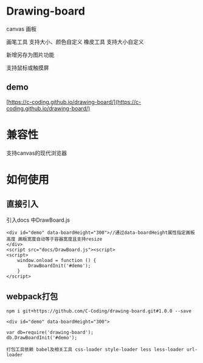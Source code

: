 # Drawing-board
canvas 画板

画笔工具 支持大小、颜色自定义
橡皮工具 支持大小自定义

新增另存为图片功能


支持鼠标或触摸屏

## demo
[https://c-coding.github.io/drawing-board/](https://c-coding.github.io/drawing-board/)

# 兼容性
支持canvas的现代浏览器

# 如何使用
## 直接引入
引入docs 中DrawBoard.js
```
<div id="demo" data-boardHeight="300">//通过data-boardHeight属性指定画板高度 画板宽度自动等于容器宽度且支持resize
</div>
<script src="docs/DrawBoard.js"><script>
<script>
    window.onload = function () {
        DrawBoardInit('#demo');
    }
</script>
```
## webpack打包
```
npm i git+https://github.com/C-Coding/drawing-board.git#1.0.0 --save

<div id="demo" data-boardHeight="300">

var db=require('drawing-board');
db.DrawBoardInit('#demo');

打包工具依赖 babel及相关工具 css-loader style-loader less less-loader url-loader
```